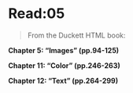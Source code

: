 # Read:05

> From the Duckett HTML book:

**Chapter 5: “Images” (pp.94-125)**



**Chapter 11: “Color” (pp.246-263)**



**Chapter 12: “Text” (pp.264-299)**